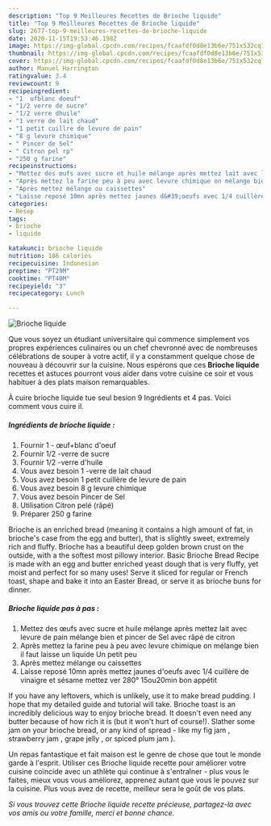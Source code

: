 ```yaml
---
description: "Top 9 Meilleures Recettes de Brioche liquide"
title: "Top 9 Meilleures Recettes de Brioche liquide"
slug: 2677-top-9-meilleures-recettes-de-brioche-liquide
date: 2020-11-15T19:53:46.198Z
image: https://img-global.cpcdn.com/recipes/fcaafdf0d8e13b6e/751x532cq70/brioche-liquide-photo-principale-de-la-recette.jpg
thumbnail: https://img-global.cpcdn.com/recipes/fcaafdf0d8e13b6e/751x532cq70/brioche-liquide-photo-principale-de-la-recette.jpg
cover: https://img-global.cpcdn.com/recipes/fcaafdf0d8e13b6e/751x532cq70/brioche-liquide-photo-principale-de-la-recette.jpg
author: Manuel Harrington
ratingvalue: 3.4
reviewcount: 9
recipeingredient:
- "1  ufblanc doeuf"
- "1/2 verre de sucre"
- "1/2 verre dhuile"
- "1 verre de lait chaud"
- "1 petit cuillre de levure de pain"
- "8 g levure chimique"
- " Pincer de Sel"
- " Citron pel rp"
- "250 g farine"
recipeinstructions:
- "Mettez des œufs avec sucre et huile mélange après mettez lait avec levure de pain mélange bien et pincer de Sel avec râpé de citron"
- "Après mettez la farine peu à peu avec levure chimique on mélange bien il faut laisse un liquide Un petit peu"
- "Après mettez mélange ou caissettes"
- "Laisse reposé 10mn après mettez jaunes d&#39;oeufs avec 1/4 cuillère de vinaigre et sésame mettez ver 280° 15ou20min bon appétit"
categories:
- Resep
tags:
- brioche
- liquide

katakunci: brioche liquide 
nutrition: 186 calories
recipecuisine: Indonesian
preptime: "PT29M"
cooktime: "PT40M"
recipeyield: "3"
recipecategory: Lunch

---
```



![Brioche liquide](https://img-global.cpcdn.com/recipes/fcaafdf0d8e13b6e/751x532cq70/brioche-liquide-photo-principale-de-la-recette.jpg)

Que vous soyez un étudiant universitaire qui commence simplement vos propres expériences culinaires ou un chef chevronné avec de nombreuses célébrations de souper à votre actif, il y a constamment quelque chose de nouveau à découvrir sur la cuisine. Nous espérons que ces <strong> Brioche liquide </strong> recettes et astuces pourront vous aider dans votre cuisine ce soir et vous habituer à des plats maison remarquables.

<!--inarticleads1-->

À cuire brioche liquide tue seul besion 9 Ingrédients et 4 pas. Voici comment vous cuire il.

##### Ingrédients de brioche liquide :

1. Fournir 1 - œuf+blanc d&#39;oeuf
1. Fournir 1/2 -verre de sucre
1. Fournir 1/2 -verre d&#39;huile
1. Vous avez besoin 1 -verre de lait chaud
1. Vous avez besoin 1 petit cuillère de levure de pain
1. Vous avez besoin 8 g levure chimique
1. Vous avez besoin  Pincer de Sel
1. Utilisation  Citron pelé (râpé)
1. Préparer 250 g farine


Brioche is an enriched bread (meaning it contains a high amount of fat, in brioche&#39;s case from the egg and butter), that is slightly sweet, extremely rich and fluffy. Brioche has a beautiful deep golden brown crust on the outside, with a the softest most pillowy interior. Basic Brioche Bread Recipe is made with an egg and butter enriched yeast dough that is very fluffy, yet moist and perfect for so many uses! Serve it sliced for regular or French toast, shape and bake it into an Easter Bread, or serve it as brioche buns for dinner. 

<!--inarticleads2-->

##### Brioche liquide pas à pas :

1. Mettez des œufs avec sucre et huile mélange après mettez lait avec levure de pain mélange bien et pincer de Sel avec râpé de citron
1. Après mettez la farine peu à peu avec levure chimique on mélange bien il faut laisse un liquide Un petit peu
1. Après mettez mélange ou caissettes
1. Laisse reposé 10mn après mettez jaunes d&#39;oeufs avec 1/4 cuillère de vinaigre et sésame mettez ver 280° 15ou20min bon appétit


If you have any leftovers, which is unlikely, use it to make bread pudding. I hope that my detailed guide and tutorial will take. Brioche toast is an incredibly delicious way to enjoy brioche bread. It doesn&#39;t even need any butter because of how rich it is (but it won&#39;t hurt of course!). Slather some jam on your brioche bread, or any kind of spread - like my fig jam , strawberry jam , grape jelly , or spiced plum jam ). 

<!--inarticleads1-->

<p>
Un repas fantastique et fait maison est le genre de chose que tout le monde garde à l'esprit. Utiliser ces Brioche liquide recette pour améliorer votre cuisine coïncide avec un athlète qui continue à s'entraîner - plus vous le faites, mieux vous vous améliorez, apprenez autant que vous le pouvez sur la cuisine. Plus vous avez de recette, meilleur sera le goût de vos plats.
</p>

<p>
<i>Si vous trouvez cette Brioche liquide recette précieuse, partagez-la avec vos amis ou votre famille, merci et bonne chance.</i>
</p>
